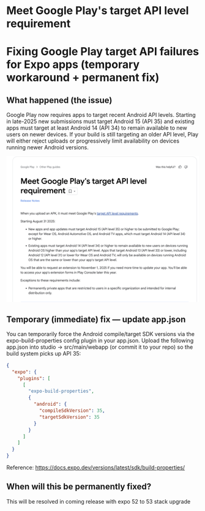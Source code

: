 
# Meet Google Play's target API level requirement

# Fixing Google Play target API failures for Expo apps (temporary workaround + permanent fix)

## What happened (the issue)

Google Play now requires apps to target recent Android API levels. Starting in late-2025 new submissions must target Android 15 (API 35) and existing apps must target at least Android 14 (API 34) to remain available to new users on newer devices. If your build is still targeting an older API level, Play will either reject uploads or progressively limit availability on devices running newer Android versions.

![Alt text](../static/learn/assets/android_sdk_release.png)

## Temporary (immediate) fix — update app.json

You can temporarily force the Android compile/target SDK versions via the expo-build-properties config plugin in your app.json. Upload the following app.json into studio -> src/main/webapp (or commit it to your repo) so the build system picks up API 35:

```json
{
  "expo": {
    "plugins": [
      [
        "expo-build-properties",
        {
          "android": {
            "compileSdkVersion": 35,
            "targetSdkVersion": 35
          }
        }
      ]
    ]
  }
}
```

Reference: https://docs.expo.dev/versions/latest/sdk/build-properties/

## When will this be permanently fixed?

This will be resolved in coming release with expo 52 to 53 stack upgrade